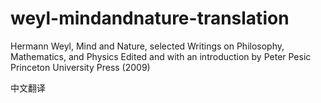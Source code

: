 # weyl-mindandnature-translation

Hermann Weyl, Mind and Nature, selected Writings on Philosophy, Mathematics, and Physics
Edited and with an introduction by Peter Pesic
Princeton University Press (2009)

中文翻译
